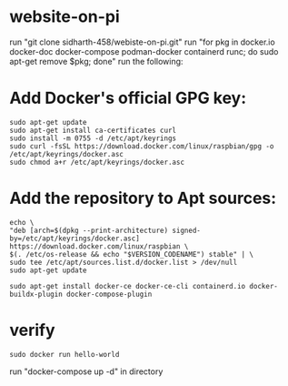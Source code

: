 # website-on-pi
run "git clone sidharth-458/webiste-on-pi.git"
run "for pkg in docker.io docker-doc docker-compose podman-docker containerd runc; do sudo apt-get remove $pkg; done"
run the following:
# Add Docker's official GPG key:
    sudo apt-get update
    sudo apt-get install ca-certificates curl
    sudo install -m 0755 -d /etc/apt/keyrings
    sudo curl -fsSL https://download.docker.com/linux/raspbian/gpg -o /etc/apt/keyrings/docker.asc
    sudo chmod a+r /etc/apt/keyrings/docker.asc

# Add the repository to Apt sources:
    echo \
    "deb [arch=$(dpkg --print-architecture) signed-by=/etc/apt/keyrings/docker.asc] https://download.docker.com/linux/raspbian \
    $(. /etc/os-release && echo "$VERSION_CODENAME") stable" | \
    sudo tee /etc/apt/sources.list.d/docker.list > /dev/null
    sudo apt-get update

    sudo apt-get install docker-ce docker-ce-cli containerd.io docker-buildx-plugin docker-compose-plugin

# verify 
    sudo docker run hello-world

run "docker-compose up -d" in directory 